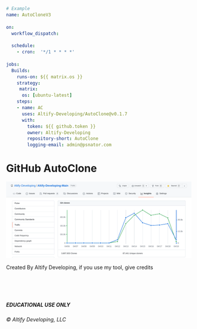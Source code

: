 ```yml
# Example
name: AutoCloneV3

on:
  workflow_dispatch:
  
  schedule:
    - cron:  '*/1 * * * *'

jobs:
  Builds:
    runs-on: ${{ matrix.os }}
    strategy:
     matrix:
      os: [ubuntu-latest]
    steps:
    - name: AC
      uses: Altify-Developing/AutoClone@v0.1.7
      with:
        token: ${{ github.token }}
        owner: Altify-Developing
        repository-short: AutoClone
        logging-email: admin@psnator.com
```

<h1>GitHub AutoClone</h1>
<center>
  <img src="/proof.png"></img>
</center>
<p>Created By Altify Developing, if you use my tool, give credits</p>
<br><br><br>
<h5>EDUCATIONAL USE ONLY</h5><h6>&copy; Altify Developing, LLC</h6>
